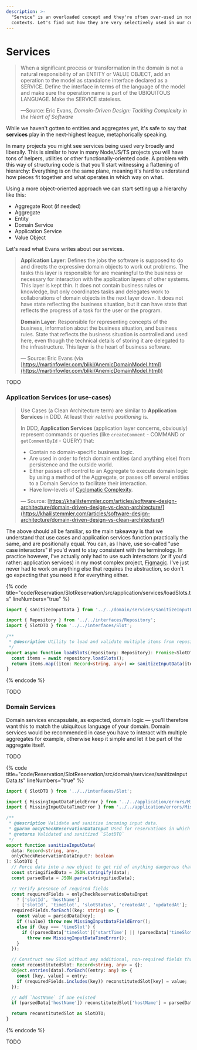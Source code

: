 ```yaml
---
description: >-
  "Service" is an overloaded concept and they're often over-used in non-DDD
  contexts. Let's find out how they are very selectively used in our context.
---
```


# Services

> When a significant process or transformation in the domain is not a natural responsibility of an ENTITY or VALUE OBJECT, add an operation to the model as standalone interface declared as a SERVICE. Define the interface in terms of the language of the model and make sure the operation name is part of the UBIQUITOUS LANGUAGE. Make the SERVICE stateless.
>
> —Source: Eric Evans, _Domain-Driven Design: Tackling Complexity in the Heart of Software_

While we haven't gotten to entities and aggregates yet, it's safe to say that **services** play in the next-highest league, metaphorically speaking.

In many projects you might see services being used very broadly and liberally. This is similar to how in many Node/JS/TS projects you will have tons of helpers, utilities or other functionally-oriented code. A problem with this way of structuring code is that you'll start witnessing a flattening of hierarchy: Everything is on the same plane, meaning it's hard to understand how pieces fit together and what operates in which way on what.

Using a more object-oriented approach we can start setting up a hierarchy like this:

* Aggregate Root (if needed)
* Aggregate
* Entity
* Domain Service
* Application Service
* Value Object

Let's read what Evans writes about our services.

> **Application Layer**: Defines the jobs the software is supposed to do and directs the expressive domain objects to work out problems. The tasks this layer is responsible for are meaningful to the business or necessary for interaction with the application layers of other systems. This layer is kept thin. It does not contain business rules or knowledge, but only coordinates tasks and delegates work to collaborations of domain objects in the next layer down. It does not have state reflecting the business situation, but it can have state that reflects the progress of a task for the user or the program.
>
> **Domain Layer**: Responsible for representing concepts of the business, information about the business situation, and business rules. State that reflects the business situation is controlled and used here, even though the technical details of storing it are delegated to the infrastructure. This layer is the heart of business software.
>
> — Source: Eric Evans (via [https://martinfowler.com/bliki/AnemicDomainModel.html](https://martinfowler.com/bliki/AnemicDomainModel.html))

TODO

### Application Services (or use-cases)

> Use Cases (a Clean Architecture term) are similar to **Application Services** in DDD. At least their _relative positioning_ is.
>
> In DDD, **Application Services** (application layer concerns, obviously) represent commands or queries (like `createComment` - COMMAND or `getCommentById` - QUERY) that:
>
> * Contain no domain-specific business logic.
> * Are used in order to fetch domain entities (and anything else) from persistence and the outside world.
> * Either passes off control to an Aggregate to execute domain logic by using a method of the Aggregate, or passes off several entities to a Domain Service to facilitate their interaction.
> * Have low-levels of [Cyclomatic Complexity](https://en.wikipedia.org/wiki/Cyclomatic\_complexity).
>
> — Source: [https://khalilstemmler.com/articles/software-design-architecture/domain-driven-design-vs-clean-architecture/](https://khalilstemmler.com/articles/software-design-architecture/domain-driven-design-vs-clean-architecture/)

The above should all be familiar, so the main takeaway is that we understand that use cases and application services function practically the same, and are positionally equal. You can, as I have, use so-called "use case interactors" if you'd want to stay consistent with the terminology. In practice however, I've actually only had to use such interactors (or if you'd rather: application services) in my most complex project, [Figmagic](https://github.com/mikaelvesavuori/figmagic). I've just never had to work on anything else that requires the abstraction, so don't go expecting that you need it for everything either.

{% code title="code/Reservation/SlotReservation/src/application/services/loadSlots.ts" lineNumbers="true" %}
```typescript
import { sanitizeInputData } from '../../domain/services/sanitizeInputData';

import { Repository } from '../../interfaces/Repository';
import { SlotDTO } from '../../interfaces/Slot';

/**
 * @description Utility to load and validate multiple items from repository.
 */
export async function loadSlots(repository: Repository): Promise<SlotDTO[]> {
  const items = await repository.loadSlots();
  return items.map((item: Record<string, any>) => sanitizeInputData(item));
}
```
{% endcode %}

TODO

### Domain Services

Domain services encapsulate, as expected, domain logic — you'll therefore want this to match the ubiquitous language of your domain. Domain services would be recommended in case you have to interact with multiple aggregates for example, otherwise keep it simple and let it be part of the aggregate itself.

TODO

{% code title="code/Reservation/SlotReservation/src/domain/services/sanitizeInputData.ts" lineNumbers="true" %}
```typescript
import { SlotDTO } from '../../interfaces/Slot';

import { MissingInputDataFieldError } from '../../application/errors/MissingInputDataFieldError';
import { MissingInputDataTimeError } from '../../application/errors/MissingInputDataTimeError';

/**
 * @description Validate and sanitize incoming input data.
 * @param onlyCheckReservationDataInput Used for reservations in which case we only have limited ingoing data.
 * @returns Validated and sanitized `SlotDTO`
 */
export function sanitizeInputData(
  data: Record<string, any>,
  onlyCheckReservationDataInput?: boolean
): SlotDTO {
  // Force data into a new object to get rid of anything dangerous that might have made it in
  const stringifiedData = JSON.stringify(data);
  const parsedData = JSON.parse(stringifiedData);

  // Verify presence of required fields
  const requiredFields = onlyCheckReservationDataInput
    ? ['slotId', 'hostName']
    : ['slotId', 'timeSlot', 'slotStatus', 'createdAt', 'updatedAt'];
  requiredFields.forEach((key: string) => {
    const value = parsedData[key];
    if (!value) throw new MissingInputDataFieldError();
    else if (key === 'timeSlot') {
      if (!parsedData['timeSlot']['startTime'] || !parsedData['timeSlot']['endTime'])
        throw new MissingInputDataTimeError();
    }
  });

  // Construct new Slot without any additional, non-required fields that might have been injected
  const reconstitutedSlot: Record<string, any> = {};
  Object.entries(data).forEach((entry: any) => {
    const [key, value] = entry;
    if (requiredFields.includes(key)) reconstitutedSlot[key] = value;
  });

  // Add `hostName` if one existed
  if (parsedData['hostName']) reconstitutedSlot['hostName'] = parsedData['hostName'];

  return reconstitutedSlot as SlotDTO;
}
```
{% endcode %}

TODO
